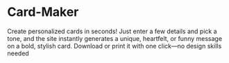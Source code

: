 # Card-Maker
Create personalized cards in seconds! Just enter a few details and pick a tone, and the site instantly generates a unique, heartfelt, or funny message on a bold, stylish card. Download or print it with one click—no design skills needed
